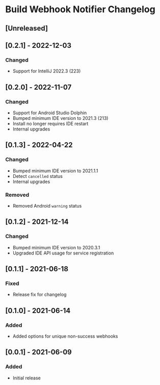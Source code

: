 # Build Webhook Notifier Changelog

## [Unreleased]

## [0.2.1] - 2022-12-03
### Changed
- Support for IntelliJ 2022.3 (223)

## [0.2.0] - 2022-11-07
### Changed
- Support for Android Studio Dolphin
- Bumped minimum IDE version to 2021.3 (213)
- Install no longer requires IDE restart
- Internal upgrades

## [0.1.3] - 2022-04-22
### Changed
- Bumped minimum IDE version to 2021.1.1
- Detect `cancelled` status
- Internal upgrades
### Removed
- Removed Android `warning` status

## [0.1.2] - 2021-12-14
### Changed
- Bumped minimum IDE version to 2020.3.1
- Upgraded IDE API usage for service registration

## [0.1.1] - 2021-06-18
### Fixed
- Release fix for changelog

## [0.1.0] - 2021-06-14
### Added
- Added options for unique non-success webhooks

## [0.0.1] - 2021-06-09
### Added
- Initial release
